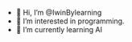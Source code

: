 - 👋 Hi, I’m @IwinBylearning
- 👀 I’m interested in programming.
- 🌱 I’m currently learning AI

<!---
IwinBylearning/IwinBylearning is a ✨ special ✨ repository because its `README.md` (this file) appears on your GitHub profile.
You can click the Preview link to take a look at your changes.
--->
